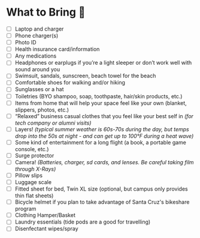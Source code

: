 # What to Bring 🧳

- [ ] Laptop and charger
- [ ] Phone charger(s)
- [ ] Photo ID
- [ ] Health insurance card/information
- [ ] Any medications
- [ ] Headphones or earplugs if you’re a light sleeper or don’t work well with sound around you
- [ ] Swimsuit, sandals, sunscreen, beach towel for the beach
- [ ] Comfortable shoes for walking and/or hiking
- [ ] Sunglasses or a hat
- [ ] Toiletries (BYO shampoo, soap, toothpaste, hair/skin products, etc.)
- [ ] Items from home that will help your space feel like your own (blanket, slippers, photos, etc.)
- [ ] “Relaxed” business casual clothes that you feel like your best self in _(for tech company or alumni visits)_
- [ ] Layers! _(typical summer weather is 60s-70s during the day, but temps drop into the 50s at night - and can get up to 100°F during a heat wave)_
- [ ] Some kind of entertainment for a long flight (a book, a portable game console, etc.)
- [ ] Surge protector
- [ ] Camera! _(Batteries, charger, sd cards, and lenses. Be careful taking film through X-Rays)_
- [ ] Pillow slips
- [ ] Luggage scale
- [ ] Fitted sheet for bed, Twin XL size (optional, but campus only provides thin flat sheets)
- [ ] Bicycle helmet if you plan to take advantage of Santa Cruz's bikeshare program
- [ ] Clothing Hamper/Basket
- [ ] Laundry essentials (tide pods are a good for travelling)
- [ ] Disenfectant wipes/spray
